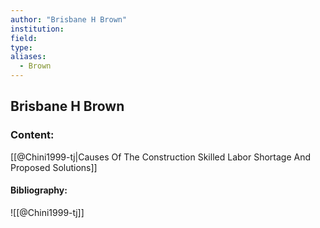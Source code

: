 ```yaml
---
author: "Brisbane H Brown"
institution:
field:
type:
aliases:
  - Brown
---
```


## Brisbane H Brown

### Content:
[[@Chini1999-tj|Causes Of The Construction Skilled Labor Shortage And Proposed Solutions]]

#### Bibliography:

![[@Chini1999-tj]]